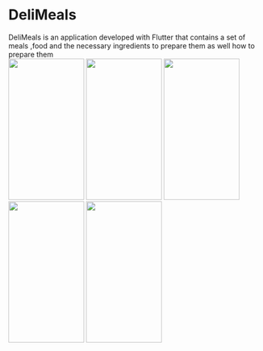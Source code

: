 # DeliMeals
DeliMeals is an application developed with Flutter that contains a set of meals ,food and the necessary ingredients to prepare them as well how to prepare them<br>
<img src="https://user-images.githubusercontent.com/110062316/197238958-c4885d58-1b4c-429c-a744-c00109a9cc28.jpg" width="150" height="280">
<img src="https://user-images.githubusercontent.com/110062316/197239048-dc031c78-b2ed-485b-8eb7-3ed25b1b4fb8.jpg" width="150" height="280">
<img src="https://user-images.githubusercontent.com/110062316/197238915-147e3691-fa23-43bf-acbc-aa39bfb1fa26.jpg" width="150" height="280">
<img src="https://user-images.githubusercontent.com/110062316/197238948-9ad39063-3c1f-47d5-9741-f6bb61663af3.jpg" width="150" height="280">
<img src="https://user-images.githubusercontent.com/110062316/197238966-482a597e-0408-41cc-8d90-4d032051b4cb.jpg" width="150" height="280">


